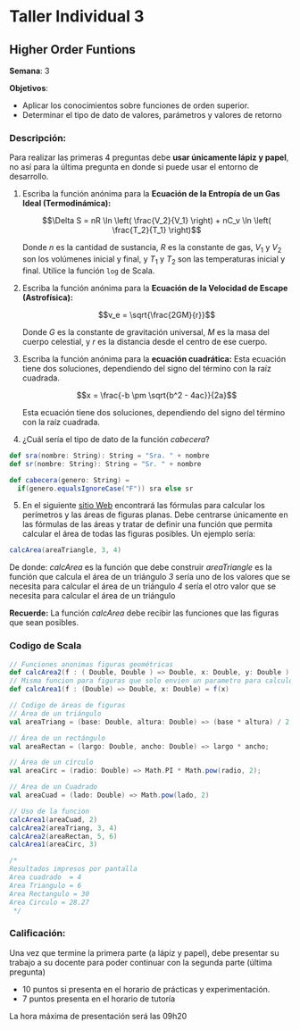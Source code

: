 # Taller Individual  3
## Higher Order Funtions

**Semana**: 3

**Objetivos**:

- Aplicar los conocimientos sobre funciones de orden superior.
- Determinar el tipo de dato de valores, parámetros y valores de retorno

### Descripción:

Para realizar las primeras 4 preguntas debe **usar únicamente lápiz y papel**, no así para la última pregunta en donde si puede usar el entorno de desarrollo.

1. Escriba la función anónima para la **Ecuación de la Entropía de un Gas Ideal (Termodinámica):**

   $$\Delta S = nR \ln \left( \frac{V_2}{V_1} \right) + nC_v \ln \left( \frac{T_2}{T_1} \right)$$

   Donde $n$ es la cantidad de sustancia, $R$ es la constante de gas, $V_1$ y $V_2$ son los volúmenes inicial y final, y $T_1$ y $T_2$ son las temperaturas inicial y final. Utilice la función ``log`` de Scala.


2. Escriba la función anónima para la **Ecuación de la Velocidad de Escape (Astrofísica):**

   $$v_e = \sqrt{\frac{2GM}{r}}$$

   Donde $G$ es la constante de gravitación universal, $M$ es la masa del cuerpo celestial, y $r$ es la distancia desde el centro de ese cuerpo.

3. Escriba la función anónima para la **ecuación cuadrática:** Esta ecuación tiene dos soluciones, dependiendo del signo del término con la raíz cuadrada.

   $$x = \frac{-b \pm \sqrt{b^2 - 4ac}}{2a}$$

   Esta ecuación tiene dos soluciones, dependiendo del signo del término con la raíz cuadrada.

4. ¿Cuál sería el tipo de dato de la función *cabecera*?

```scala
def sra(nombre: String): String = "Sra. " + nombre
def sr(nombre: String): String = "Sr. " + nombre

def cabecera(genero: String) =
  if(genero.equalsIgnoreCase("F")) sra else sr
```

5. En el siguiente [sitio Web](https://es.scribd.com/document/561144117/3513b6) encontrará las fórmulas para calcular los perímetros y las áreas de figuras planas. Debe centrarse únicamente en las fórmulas de las áreas y tratar de definir una función que permita calcular el área de todas las figuras posibles. Un ejemplo sería:

```scala
calcArea(areaTriangle, 3, 4)
```

De donde:
*calcArea* es la función que debe construir
*areaTriangle* es la función que calcula el área de un triángulo
*3* sería uno de los valores que se necesita para calcular el área de un triángulo
*4* sería el otro valor que se necesita para calcular el área de un triángulo

**Recuerde:** La función *calcArea* debe recibir las funciones que las figuras que sean posibles.

### Codigo de Scala
```scala
// Funciones anonimas figuras geométricas
def calcArea2(f : ( Double, Double ) => Double, x: Double, y: Double ) = f(x, y)
// Misma funcion para figuras que solo envien un parametro para calculo de su área
def calcArea1(f : (Double) => Double, x: Double) = f(x)

// Codigo de áreas de figuras
// Área de un triángulo
val areaTriang = (base: Double, altura: Double) => (base * altura) / 2.0;

// Área de un rectángulo
val areaRectan = (largo: Double, ancho: Double) => largo * ancho;

// Área de un círculo
val areaCirc = (radio: Double) => Math.PI * Math.pow(radio, 2);

// Area de un Cuadrado
val areaCuad = (lado: Double) => Math.pow(lado, 2)

// Uso de la funcion
calcArea1(areaCuad, 2)
calcArea2(areaTriang, 3, 4)
calcArea2(areaRectan, 5, 6)
calcArea1(areaCirc, 3)

/*
Resultados impresos por pantalla
Area cuadrado  = 4
Area Triangulo = 6
Area Rectangulo = 30
Area Circulo = 28.27
 */
```

### Calificación:

Una vez que termine la primera parte (a lápiz y papel), debe presentar su trabajo a su docente para poder continuar con la segunda parte (última pregunta)

- 10 puntos si presenta en el horario de prácticas y experimentación.
- 7 puntos presenta en el horario de tutoría

La hora máxima de presentación será las 09h20